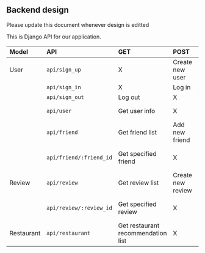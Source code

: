 ## Backend design
Please update this document whenever design is editted

This is Django API for our application.

| Model | API | GET | POST | PUT | DELETE |
| :--- | :--- | :--- | :--- | :--- | :--- |
| User | ``` api/sign_up ``` | X | Create new user | X | X |
| | ``` api/sign_in ``` | X | Log in | X | X |
| | ``` api/sign_out ``` | Log out | X | X | X |
| | ``` api/user ``` | Get user info | X | Edit user info | X |
| | ``` api/friend ``` | Get friend list | Add new friend | X | X |
| | ``` api/friend/:friend_id ``` | Get specified friend | X | X | Delete specified friend |
| Review | ``` api/review ``` | Get review list | Create new review | X | X |
| | ``` api/review/:review_id ``` | Get specified review | X | Edit specified review | Delete specified review |
| Restaurant | ``` api/restaurant ``` | Get restaurant recommendation list | X | X | X |


